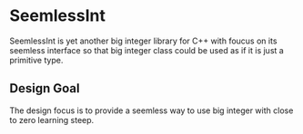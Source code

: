 # SeemlessInt
SeemlessInt is yet another big integer library for C++ with foucus on its seemless interface so that big integer class could be used as if it is just a primitive type.

## Design Goal
The design focus is to provide a seemless way to use big integer with close to zero learning steep.
